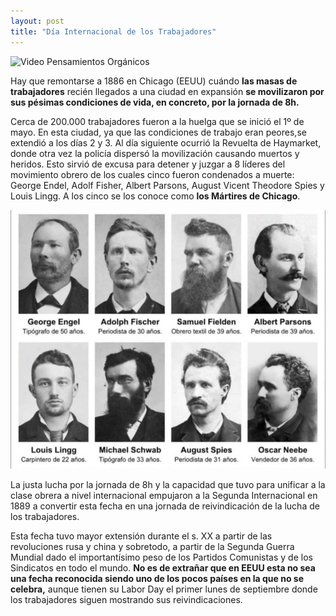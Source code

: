 ```yaml
---
layout: post
title: "Día Internacional de los Trabajadores"
---
```


![Video Pensamientos Orgánicos](https://www.youtube.com/watch?v=XtzIdpt10Pw)

Hay que remontarse a 1886 en Chicago (EEUU) cuándo **las masas de trabajadores** recién llegados a una ciudad en expansión **se movilizaron por sus pésimas condiciones de vida, en concreto, por la jornada de 8h.** 

Cerca de 200.000 trabajadores fueron a la huelga que se inició el 1º de mayo. En esta ciudad, ya que las condiciones de trabajo eran peores,se extendió a los días 2 y 3. Al día siguiente ocurrió la Revuelta de Haymarket, donde otra vez la policía dispersó la movilización causando muertos y heridos. Esto sirvió de excusa para detener y juzgar a 8 líderes del movimiento obrero de los cuales cinco fueron condenados a muerte: George Endel, Adolf Fisher, Albert Parsons, August Vicent Theodore Spies y Louis Lingg. A los cinco se los conoce como **los Mártires de Chicago**.

![8 Mártires de Chicago](/images/martires.jpg)

La justa lucha por la jornada de 8h y la capacidad que tuvo para unificar a la clase obrera a nivel internacional empujaron a la Segunda Internacional en 1889 a convertir esta fecha en una jornada de reivindicación de la lucha de los trabajadores. 

Esta fecha tuvo mayor extensión durante el s. XX a partir de las revoluciones rusa y china y sobretodo, a partir de la Segunda Guerra Mundial dado el importantísimo peso de los Partidos Comunistas y de los Sindicatos en todo el mundo. **No es de extrañar que en EEUU esta no sea una fecha reconocida siendo uno de los pocos países en la que no se celebra,** aunque tienen su Labor Day el primer lunes de septiembre donde los trabajadores siguen mostrando sus reivindicaciones.



